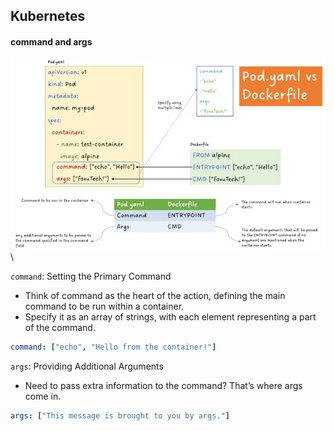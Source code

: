 ## Kubernetes
#### command and args

![commands](img/command.webp)\

`command`: Setting the Primary Command
- Think of command as the heart of the action, defining the main command to be run within a container.
- Specify it as an array of strings, with each element representing a part of the command.
```yaml
command: ["echo", "Hello from the container!"]
```
`args`: Providing Additional Arguments
- Need to pass extra information to the command? That’s where args come in.
```yaml
args: ["This message is brought to you by args."]
```